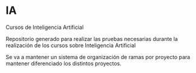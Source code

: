 # IA
Cursos de Inteligencia Artificial

Repositorio generado para realizar las pruebas necesarias durante la realización de los cursos sobre Inteligencia Artificial

Se va a mantener un sistema de organización de ramas por proyecto para mantener diferenciado los distintos proyectos.
